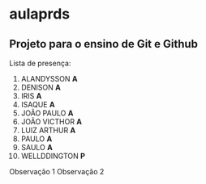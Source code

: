 # aulaprds

## Projeto para o ensino de Git e Github

Lista de presença:
1. ALANDYSSON **A**
2. DENISON **A**
3. IRIS **A**
4. ISAQUE **A**
5. JOÃO PAULO **A**
6. JOÃO VICTHOR **A**
7. LUIZ ARTHUR **A**
8. PAULO **A**
9. SAULO **A**
10. WELLDDINGTON **P**

Observação 1
Observação 2